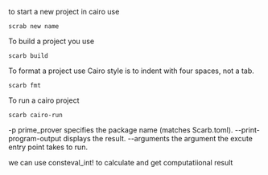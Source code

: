 to start a new project in cairo use 

```cairo
scrab new name
```

To build a project you use 
```cairo
scarb build
```

To format a project use 
Cairo style is to indent with four spaces, not a tab.

```cairo
scarb fmt
```

To run a cairo project

```cairo
scarb cairo-run
```

-p prime_prover specifies the package name (matches Scarb.toml).
--print-program-output displays the result.
--arguments the argument the excute entry point takes to run.


we can use consteval_int! to calculate and get computatiional result
